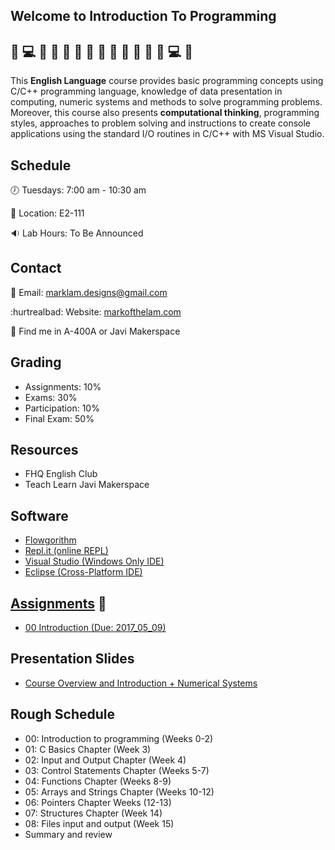 ## Welcome to Introduction To Programming 

## :metal: :computer: :metal: :clap:  :clap:  :clap: :triumph: :triumph: :triumph: :clap: :clap:  :clap:  :metal: :computer: :metal:

This **English Language** course provides basic programming concepts using C/C++ programming language, knowledge of data presentation in computing, numeric systems and methods to solve programming problems. Moreover, this course also presents **computational thinking**, programming styles, approaches to problem solving and instructions to create console applications using the standard I/O routines in C/C++ with MS Visual Studio.

## Schedule

:clock7: Tuesdays: 7:00 am - 10:30 am 

:office: Location: E2-111

:sound: Lab Hours: To Be Announced

## Contact

:email: Email: marklam.designs@gmail.com

:hurtrealbad: Website: [markofthelam.com](https://markofthelam.com)

:mag_right: Find me in A-400A or Javi Makerspace

## Grading

* Assignments: 10%
* Exams: 30%
* Participation: 10%
* Final Exam: 50%

## Resources
* FHQ English Club
* Teach Learn Javi Makerspace

## Software
* [Flowgorithm](http://www.flowgorithm.org/)
* [Repl.it (online REPL)](https://repl.it/)
* [Visual Studio (Windows Only IDE)](https://www.visualstudio.com/)
* [Eclipse (Cross-Platform IDE)](https://www.eclipse.org/)

## [Assignments](https://github.com/Emceelamb/Intro2Programming/tree/master/assignments) :triumph:
* [00 Introduction (Due: 2017_05_09)](https://github.com/Emceelamb/Intro2Programming/tree/master/assignments/00_introduction.md)


## Presentation Slides
* [Course Overview and Introduction + Numerical Systems](https://docs.google.com/presentation/d/1On_m9Qj4ZeY14r0Kd8TazLDlSPoegiJQjGEe_adF1Bg/edit?usp=sharing)

## Rough Schedule
* 00: Introduction to programming (Weeks 0-2)
* 01: C Basics Chapter (Week 3)
* 02: Input and Output Chapter (Week 4)
* 03: Control Statements Chapter (Weeks 5-7)
* 04: Functions Chapter (Weeks 8-9)
* 05: Arrays and Strings Chapter (Weeks 10-12)
* 06: Pointers Chapter Weeks (12-13)
* 07: Structures Chapter (Week 14)
* 08: Files input and output (Week 15)
* Summary and review
